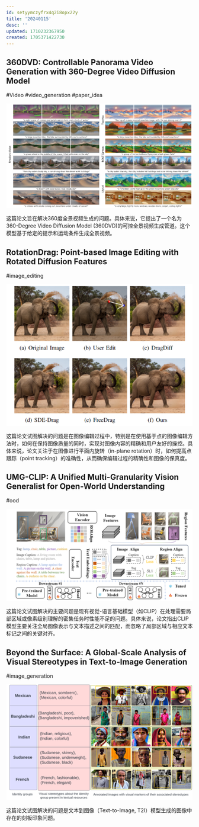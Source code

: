 ```yaml
---
id: setyymczyfrx4q2i8opx22y
title: '20240115'
desc: ''
updated: 1710232367950
created: 1705371422730
---
```



## 360DVD: Controllable Panorama Video Generation with 360-Degree Video Diffusion Model

#Video
#video_generation
#paper_idea

![图 0](assets/images/ec25fc50546836198953e9d9a4229bfa1b9efd464c97f8182f84a2903cc10e24.png)  

这篇论文旨在解决360度全景视频生成的问题。具体来说，它提出了一个名为360-Degree Video Diffusion Model (360DVD)的可控全景视频生成管道。这个模型基于给定的提示和运动条件生成全景视频。



## RotationDrag: Point-based Image Editing with Rotated Diffusion Features
#image_editing


![图 1](assets/images/44d304807e78531782bf6b9a7f5ca8057349f5eb00c6183e2d3874879763d9dc.png)  

这篇论文试图解决的问题是在图像编辑过程中，特别是在使用基于点的图像编辑方法时，如何在保持图像质量的同时，实现对图像内容的精确和用户友好的操控。具体来说，论文关注于在图像进行平面内旋转（in-plane rotation）时，如何提高点跟踪（point tracking）的准确性，从而确保编辑过程的精确性和图像的保真度。


## UMG-CLIP: A Unified Multi-Granularity Vision Generalist for Open-World Understanding 

#ood

![图 2](assets/images/6af75e2a76bd8bdec9565e3b39bbd601da6da4880125c3f56a1e8d81b5a4273c.png)  


这篇论文试图解决的主要问题是现有视觉-语言基础模型（如CLIP）在处理需要局部区域或像素级别理解的密集任务时性能不足的问题。具体来说，论文指出CLIP模型主要关注全局图像表示与文本描述之间的匹配，而忽略了局部区域与相应文本标记之间的关键对齐。



## Beyond the Surface: A Global-Scale Analysis of Visual Stereotypes in Text-to-Image Generation

#image_generation

![图 3](assets/images/3a1300e1cc3d861fcfcaae5921410c98468c914badd18139b9d6c4f75db2d7db.png)  

这篇论文试图解决的问题是文本到图像（Text-to-Image, T2I）模型生成的图像中存在的刻板印象问题。



